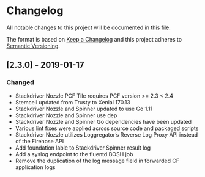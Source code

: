 # Changelog
All notable changes to this project will be documented in this file.

The format is based on [Keep a Changelog](http://keepachangelog.com/en/1.0.0/)
and this project adheres to [Semantic Versioning](http://semver.org/spec/v2.0.0.html).

## [2.3.0] - 2019-01-17

### Changed

 - Stackdriver Nozzle PCF Tile requires PCF version >= 2.3 < 2.4
 - Stemcell updated from Trusty to Xenial 170.13
 - Stackdriver Nozzle and Spinner updated to use Go 1.11
 - Stackdriver Nozzle and Spinner use dep 
 - Stackdriver Nozzle and Spinner Go dependencies have been updated
 - Various lint fixes were applied across source code and packaged scripts
 - Stackdriver Nozzle utilizes Loggregator’s Reverse Log Proxy API instead of the Firehose API
 - Add foundation lable to Stackdriver Spinner result log
 - Add a syslog endpoint to the fluentd BOSH job
 - Remove the duplication of the log message field in forwarded CF application logs


